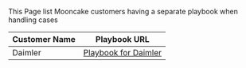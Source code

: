 This Page list Mooncake customers having a separate playbook when handling cases


|**Customer** **Name**|**Playbook** **URL**  |
|--|--|
| Daimler | [Playbook for Daimler](https://dev.azure.com/Supportability/Big%20Data/_wiki/wikis/Big-Data.wiki/405572/Playbook-Daimler)|

